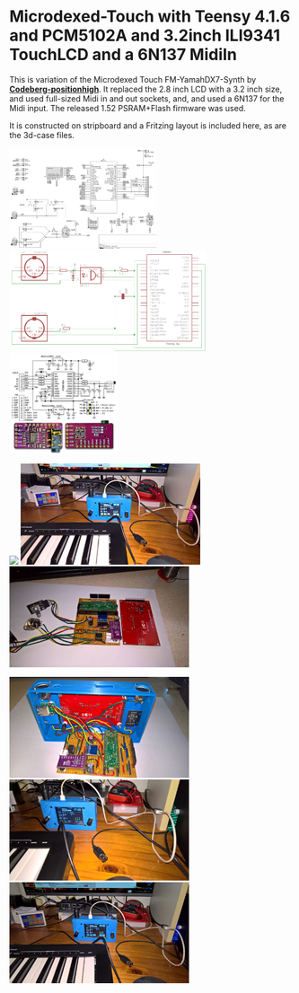 # Microdexed-Touch with Teensy 4.1.6 and PCM5102A and 3.2inch ILI9341 TouchLCD and a 6N137 MidiIn

This is variation of the Microdexed Touch FM-YamahDX7-Synth by [**Codeberg-positionhigh**](https://codeberg.org/positionhigh/MicroDexed-touch). It replaced the 2.8 inch LCD with a 3.2 inch size, and used full-sized Midi in and out sockets, and, and used a 6N137 for the Midi input. The released 1.52 PSRAM+Flash firmware was used.

It is constructed on stripboard and a Fritzing layout is included here, as are the 3d-case files.

<p align="left">
<img src="OriginalSchematic.png" height="180" /> 
<img src="6N137Midi.png" height="180" /> 
<img src="pcm5102a-doubleLDO.jpg" height="180" /> 
</p>

<p align="left">
<img src="MicrodexedTouch.jpg" height="180" /> 
<img src="images/mdt1.jpg" height="180" /> 
<img src="images/mdt2.jpg" height="180" /> 
</p>

<p align="left">
<img src="images/mdt3.jpg" height="180" /> 
<img src="images/mdt4.jpg" height="180" /> 
<img src="images/mdt5.jpg" height="180" /> 
</p>

